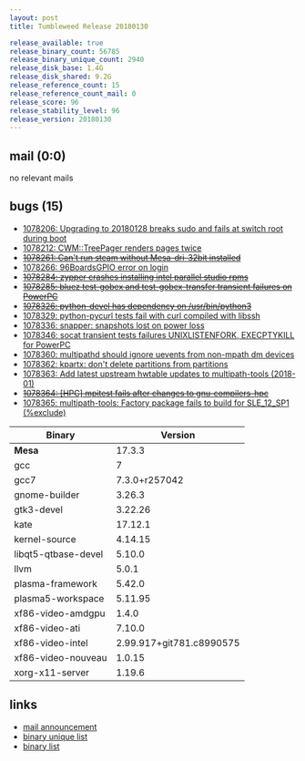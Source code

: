 ```yaml
---
layout: post
title: Tumbleweed Release 20180130

release_available: true
release_binary_count: 56785
release_binary_unique_count: 2940
release_disk_base: 1.4G
release_disk_shared: 9.2G
release_reference_count: 15
release_reference_count_mail: 0
release_score: 96
release_stability_level: 96
release_version: 20180130
---
```


## mail (0:0)

no relevant mails

## bugs (15)

<!--more-->

- [1078206: Upgrading to 20180128 breaks sudo and fails at switch root during boot](https://bugzilla.opensuse.org/show_bug.cgi?id=1078206)
- [1078212: CWM::TreePager renders pages twice](https://bugzilla.opensuse.org/show_bug.cgi?id=1078212)
- ~~[1078261: Can't run steam without Mesa-dri-32bit installed](https://bugzilla.opensuse.org/show_bug.cgi?id=1078261)~~
- [1078266: 96BoardsGPIO error on login](https://bugzilla.opensuse.org/show_bug.cgi?id=1078266)
- ~~[1078284: zypper crashes installing intel parallel studio rpms](https://bugzilla.opensuse.org/show_bug.cgi?id=1078284)~~
- ~~[1078285: bluez test-gobex and test-gobex-transfer transient failures on PowerPC](https://bugzilla.opensuse.org/show_bug.cgi?id=1078285)~~
- ~~[1078326: python-devel has dependency on /usr/bin/python3](https://bugzilla.opensuse.org/show_bug.cgi?id=1078326)~~
- [1078329: python-pycurl tests fail with curl compiled with libssh](https://bugzilla.opensuse.org/show_bug.cgi?id=1078329)
- [1078336: snapper: snapshots lost on power loss](https://bugzilla.opensuse.org/show_bug.cgi?id=1078336)
- [1078346: socat transient tests failures UNIXLISTENFORK, EXECPTYKILL for PowerPC](https://bugzilla.opensuse.org/show_bug.cgi?id=1078346)
- [1078360: multipathd should ignore uevents from non-mpath dm devices](https://bugzilla.opensuse.org/show_bug.cgi?id=1078360)
- [1078362: kpartx: don't delete partitions from partitions](https://bugzilla.opensuse.org/show_bug.cgi?id=1078362)
- [1078363: Add latest upstream hwtable updates to multipath-tools (2018-01)](https://bugzilla.opensuse.org/show_bug.cgi?id=1078363)
- ~~[1078364: [HPC] mpitest fails after changes to gnu-compilers-hpc](https://bugzilla.opensuse.org/show_bug.cgi?id=1078364)~~
- [1078365: multipath-tools: Factory package fails to build for SLE_12_SP1 (%exclude)](https://bugzilla.opensuse.org/show_bug.cgi?id=1078365)

Binary | Version
--- | ---
**Mesa** | 17.3.3
gcc | 7
gcc7 | 7.3.0+r257042
gnome-builder | 3.26.3
gtk3-devel | 3.22.26
kate | 17.12.1
kernel-source | 4.14.15
libqt5-qtbase-devel | 5.10.0
llvm | 5.0.1
plasma-framework | 5.42.0
plasma5-workspace | 5.11.95
xf86-video-amdgpu | 1.4.0
xf86-video-ati | 7.10.0
xf86-video-intel | 2.99.917+git781.c8990575
xf86-video-nouveau | 1.0.15
xorg-x11-server | 1.19.6

## links

- [mail announcement](https://lists.opensuse.org/opensuse-factory/2018-02/msg00000.html)
- [binary unique list](http://download.tumbleweed.boombatower.com/20180130/rpm.unique.list)
- [binary list](http://download.tumbleweed.boombatower.com/20180130/rpm.list)
